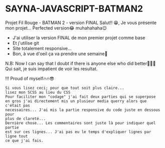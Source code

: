 # SAYNA-JAVASCRIPT-BATMAN2
Projet Fil Rouge - BATMAN 2 - version FINAL
Salut!! 😁, Je vous présente mon projet... Perfected version😂 muhahahaha😉

- J'ai utiliser la version FINAL de mon premier projet comme base
- Et j'utilise git
- Site totalement responsive...
- Bon, à vue d'oeil ça va prendre une semaine👀

N.B: Now I can say that I doubt if there is anyone else who did better🤷‍♂️👀 Qui sait, je suis impatient de voir les resultat.

!!! Proud of myself🔥🔥😎

    Si vous lisez ceci; pour que tout soit plus claire... 
    lisez mon SCSS au lieu du CSS
    Pour faciliter mon "codage" j'ai fait deux parties qui se superpose
    en gros j'ai directement mis un plusieur media querry alors que c'était pas
    necessaires... J'ai mis la partie responsive du code juste en dessous pour
    plus de clareté...
    Dernière chose... Les commentaires sont juste là pour indiquer quel partie
    est sur ces lignes... J'ai pas eu le temps d'expliquer lignes par ligne tout
    ce que j'ai fais.